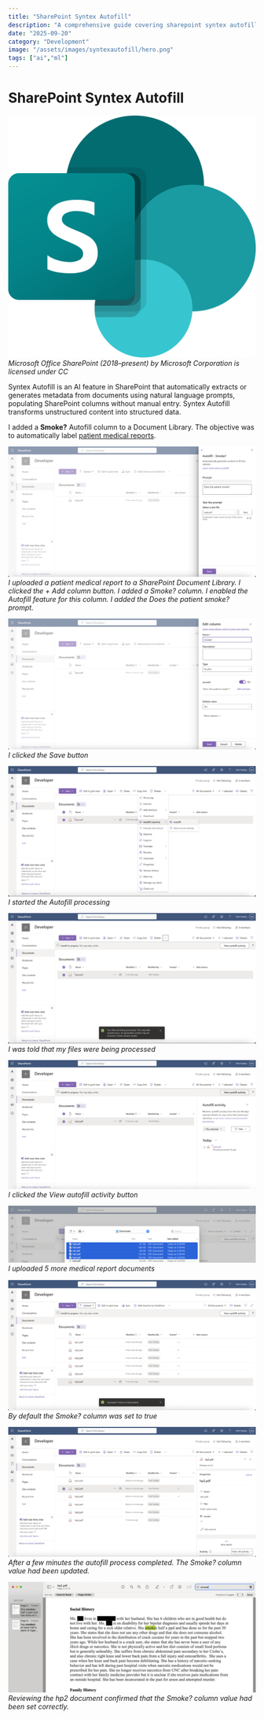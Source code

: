 ```yaml
---
title: "SharePoint Syntex Autofill"
description: "A comprehensive guide covering sharepoint syntex autofill"
date: "2025-09-20"
category: "Development"
image: "/assets/images/syntexautofill/hero.png"
tags: ["ai","ml"]
---
```


# SharePoint Syntex Autofill

![](/assets/images/syntexautofill/1200px-microsoft-office-sharepoint-2018present.svg-1200x1172.png)
*Microsoft Office SharePoint (2018–present) by Microsoft Corporation is licensed under CC*


Syntex Autofill is an AI feature in SharePoint that automatically extracts or generates metadata from documents using natural language prompts, populating SharePoint columns without manual entry. Syntex Autofill transforms unstructured content into structured data.

I added a **Smoke?** Autofill column to a Document Library. The objective was to automatically label [patient medical reports](langchain.html).

![](/assets/images/syntexautofill/screenshot202025-07-3020at203.26.13e280afpm-2136x1125.png)
*I uploaded a patient medical report to a SharePoint Document Library. I clicked the + Add column button. I added a Smoke? column. I enabled the Autofill feature for this column. I added the Does the patient smoke? prompt.*

![](/assets/images/syntexautofill/screenshot202025-07-3020at203.26.51e280afpm-2136x1125.png)
*I clicked the Save button*

![](/assets/images/syntexautofill/screenshot202025-07-3020at203.27.14e280afpm-2136x1125.png)
*I started the Autofill processing*

![](/assets/images/syntexautofill/screenshot202025-07-3020at203.27.29e280afpm-2136x1123.png)
*I was told that my files were being processed*

![](/assets/images/syntexautofill/screenshot202025-07-3020at203.27.57e280afpm-2136x1112.png)
*I clicked the View autofill activity button*

![](/assets/images/syntexautofill/screenshot202025-07-3020at203.31.02e280afpm-2136x491.png)
*I uploaded 5 more medical report documents*

![](/assets/images/syntexautofill/screenshot202025-07-3020at203.31.30e280afpm-2136x1130.png)
*By default the Smoke? column was set to true*

![](/assets/images/syntexautofill/screenshot202025-07-3020at203.33.01e280afpm-2136x1122.png)
*After a few minutes the autofill process completed. The Smoke? column value had been updated.*

![](/assets/images/syntexautofill/screenshot202025-07-3020at203.34.09e280afpm-2136x952.png)
*Reviewing the hp2 document confirmed that the Smoke? column value had been set correctly.*
